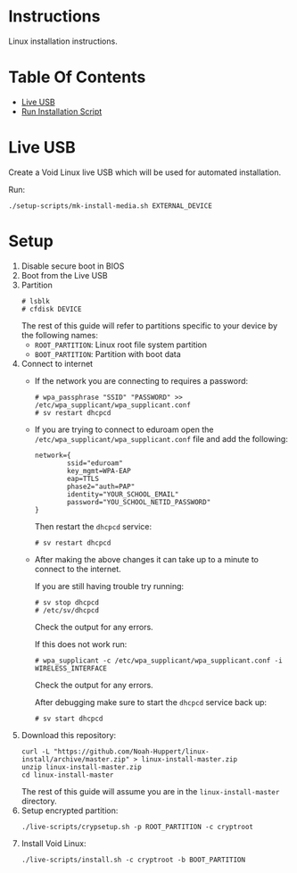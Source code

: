 # Instructions
Linux installation instructions.

# Table Of Contents
- [Live USB](#live-usb)
- [Run Installation Script](#run-installation-script)

# Live USB
Create a Void Linux live USB which will be used for automated installation.  

Run:

```
./setup-scripts/mk-install-media.sh EXTERNAL_DEVICE
```

# Setup
1. Disable secure boot in BIOS
2. Boot from the Live USB
3. Partition
   ```
   # lsblk
   # cfdisk DEVICE
   ```
   The rest of this guide will refer to partitions specific to your device 
   by the following names:
	- `ROOT_PARTITION`: Linux root file system partition
	- `BOOT_PARTITION`: Partition with boot data
4. Connect to internet  
	- If the network you are connecting to requires a password:
      ```
      # wpa_passphrase "SSID" "PASSWORD" >> /etc/wpa_supplicant/wpa_supplicant.conf
      # sv restart dhcpcd
      ```
	- If you are trying to connect to eduroam open the 
      `/etc/wpa_supplicant/wpa_supplicant.conf` file and add the following:
      ```
      network={
              ssid="eduroam"
              key_mgmt=WPA-EAP
              eap=TTLS
              phase2="auth=PAP"
              identity="YOUR_SCHOOL_EMAIL"
              password="YOU_SCHOOL_NETID_PASSWORD"
      }
      ```
	  Then restart the `dhcpcd` service:
	  ```
	  # sv restart dhcpcd
	  ```
	- After making the above changes it can take up to a minute to connect to 
	  the internet.  

	  If you are still having trouble try running:
	  ```
	  # sv stop dhcpcd
	  # /etc/sv/dhcpcd
	  ```
	  Check the output for any errors.  

	  If this does not work run:
	  ```
	  # wpa_supplicant -c /etc/wpa_supplicant/wpa_supplicant.conf -i WIRELESS_INTERFACE
	  ```
	  Check the output for any errors.  

	  After debugging make sure to start the `dhcpcd` service back up:
	  ```
	  # sv start dhcpcd
	  ```
5. Download this repository:
   ```
   curl -L "https://github.com/Noah-Huppert/linux-install/archive/master.zip" > linux-install-master.zip
   unzip linux-install-master.zip
   cd linux-install-master
   ```
   The rest of this guide will assume you are in the 
   `linux-install-master` directory.
6. Setup encrypted partition:
   ```
   ./live-scripts/crypsetup.sh -p ROOT_PARTITION -c cryptroot
   ```
7. Install Void Linux:
   ```
   ./live-scripts/install.sh -c cryptroot -b BOOT_PARTITION
   ```
